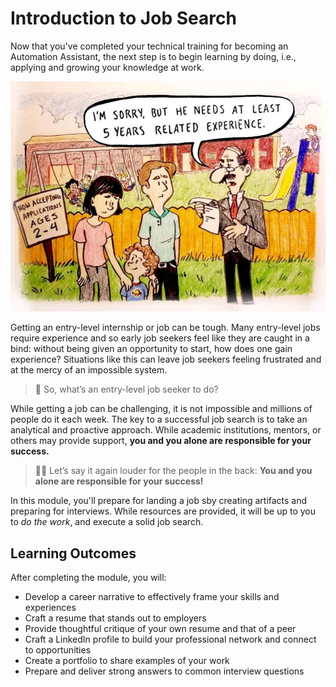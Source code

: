 # Introduction to Job Search


Now that you've completed your technical training for becoming an Automation Assistant, the next step is to begin learning by doing, i.e., applying and growing your knowledge at work. 


![Related-Experience](related-experience.jpeg)

Getting an entry-level internship or job can be tough. Many entry-level jobs require experience and so early job seekers feel like they are caught in a bind: without being given an opportunity to start, how does one gain experience? Situations like this can leave job seekers feeling frustrated and at the mercy of an impossible system.

> 🤔 So, what’s an entry-level job seeker to do?

While getting a job can be challenging, it is not impossible and millions of people do it each week. The key to a successful job search is to take an analytical and proactive approach. While academic institutions, mentors, or others may provide support, **you and you alone are responsible for your success.**

> 📢📢 Let’s say it again louder for the people in the back: **You and you alone are responsible for your success!**

In this module, you'll prepare for landing a job sby creating artifacts and preparing for interviews. While resources are provided, it will be up to you to _do the work_, and execute a solid job search. 

## Learning Outcomes

After completing the module, you will:

- Develop a career narrative to effectively frame your skills and experiences
- Craft a resume that stands out to employers
- Provide thoughtful critique of your own resume and that of a peer
- Craft a LinkedIn profile to build your professional network and connect to opportunities
- Create a portfolio to share examples of your work
- Prepare and deliver strong answers to common interview questions
